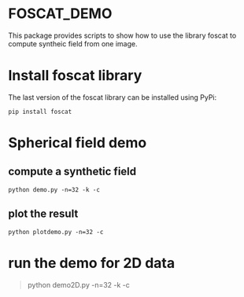 # FOSCAT_DEMO

This package provides scripts to show how to use the library foscat to compute syntheic field from one image.

# Install foscat library

The last version of the foscat library can be installed using PyPi:
```
pip install foscat
```

# Spherical field demo

## compute a synthetic field
```
python demo.py -n=32 -k -c
```

## plot the result
```
python plotdemo.py -n=32 -c
```

# run the demo for 2D data

>python demo2D.py -n=32 -k -c



